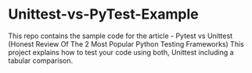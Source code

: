 # Unittest-vs-PyTest-Example
This repo contains the sample code for the article - Pytest vs Unittest (Honest Review Of The 2 Most Popular Python Testing Frameworks)  This project explains how to test your code using both, Unittest including a tabular comparison.
